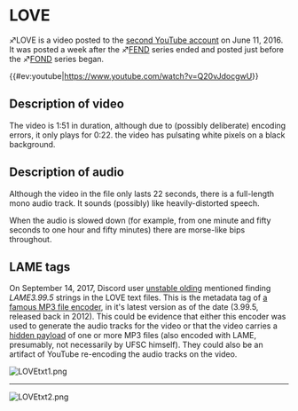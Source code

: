 # LOVE

♐LOVE is a video posted to the [second YouTube account](Real_and_Fake_channels "wikilink") on June 11, 2016. It was
posted a week after the ♐[FEND](FEND "wikilink") series ended and posted
just before the ♐[FOND](FOND "wikilink") series began.

{{\#ev:youtube|<https://www.youtube.com/watch?v=Q20vJdocgwU>}}

## Description of video

The video is 1:51 in duration, although due to (possibly deliberate)
encoding errors, it only plays for 0:22. the video has pulsating white
pixels on a black background.

## Description of audio

Although the video in the file only lasts 22 seconds, there is a
full-length mono audio track. It sounds (possibly) like
heavily-distorted speech.

When the audio is slowed down (for example, from one minute and fifty
seconds to one hour and fifty minutes) there are morse-like bips
throughout.

## LAME tags

On September 14, 2017, Discord user [unstable olding](unstable_olding "wikilink") mentioned finding *LAME3.99.5*
strings in the LOVE text files. This is
the metadata tag of [a famous MP3 file encoder](http://lame.sourceforge.net/), in it's latest version as of the
date (3.99.5, released back in 2012). This could be evidence that either
this encoder was used to generate the audio tracks for the video or that
the video carries a [hidden payload](https://en.wikipedia.org/wiki/Payload_\(computing\)) of one or
more MP3 files (also encoded with LAME, presumably, not necessarily by
UFSC himself). They could also be an artifact of YouTube re-encoding the
audio tracks on the video.

![LOVEtxt1.png](LOVEtxt1.png "LOVEtxt1.png")

-----

![LOVEtxt2.png](LOVEtxt2.png "LOVEtxt2.png")

